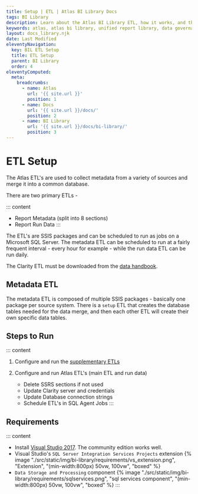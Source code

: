 ```yaml
---
title: Setup | ETL | Atlas BI Library Docs
tags: BI Library
description: Learn about the Atlas BI Library ETL, how it works, and the supplementary ETL's used to gather report metadata.
keywords: atlas, atlas bi library, unified report library, data governance, database, etl, deploy, install, publish
layout: docs_library.njk
date: Last Modified
eleventyNavigation:
  key: BIL ETL Setup
  title: ETL Setup
  parent: BI Library
  order: 4
eleventyComputed:
  meta:
    breadcrumbs:
      - name: Atlas
        url: '{{ site.url }}'
        position: 1
      - name: Docs
        url: '{{ site.url }}/docs/'
        position: 2
      - name: BI Library
        url: '{{ site.url }}/docs/bi-library/'
        position: 3
---
```


# ETL Setup

The Atlas ETL's are used to collect metadata from a variety of sources and merge it into a common database.

There are two primary ETLs -

::: content

- Report Metadata (split into 8 sections)
- Report Run Data
  :::

The ETL's are SSIS packages and can be scheduled to run as jobs on a Microsoft SQL Server. The metadata ETL can be scheduled to run at a fairly frequent interval - every hour for example - while the run data ETL can be run daily.

The Clarity ETL must be downloaded from the [data handbook](https://datahandbook.epic.com/Reports/Details/9000648).

## Metadata ETL

The metadata ETL is composed of multiple SSIS packages - basically one package per source system. There is a `setup` ETL that creates the database tables needed for the data merge, and then each other ETL will create their own specific data tables.

## Steps to Run

::: content

1. Configure and run the [supplementary ETLs](/docs/bi-library/etl/supplementary-etls/)
2. Configure and run Atlas ETL's (main ETL and run data)

   - Delete SSRS sections if not used
   - Update Clarity server and credentials
   - Update Database connection strings
   - Schedule ETL's in SQL Agent Jobs
     :::

## Requirements

::: content

- Install [Visual Studio 2017](https://visualstudio.microsoft.com/downloads/). The community edition works well.
- Visual Studio's `SQL Server Integration Services Projects` extension
  {% image "./src/static/img/bi-library/requirements/vs_extension.png", "Extension", "(min-width:800px) 50vw, 100vw", "boxed" %}
- `Data Storage and Processing` component
  {% image "./src/static/img/bi-library/requirements/sqlservices.png", "sql services component", "(min-width:800px) 50vw, 100vw", "boxed" %}
  :::
